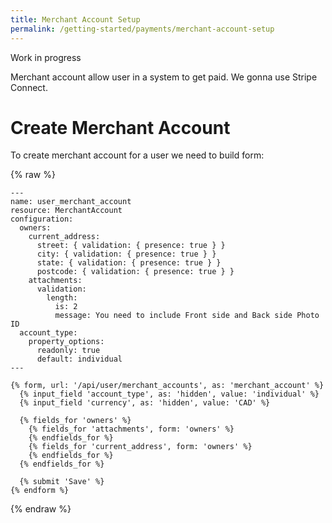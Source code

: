 ```yaml
---
title: Merchant Account Setup
permalink: /getting-started/payments/merchant-account-setup
---
```


Work in progress

Merchant account allow user in a system to get paid. We gonna use Stripe Connect.

# Create Merchant Account

To create merchant account for a user we need to build form:

{% raw %}

```liquid
---
name: user_merchant_account
resource: MerchantAccount
configuration:
  owners:
    current_address:
      street: { validation: { presence: true } }
      city: { validation: { presence: true } }
      state: { validation: { presence: true } }
      postcode: { validation: { presence: true } }
    attachments:
      validation:
        length:
          is: 2
          message: You need to include Front side and Back side Photo ID
  account_type:
    property_options:
      readonly: true
      default: individual
---

{% form, url: '/api/user/merchant_accounts', as: 'merchant_account' %}
  {% input_field 'account_type', as: 'hidden', value: 'individual' %}
  {% input_field 'currency', as: 'hidden', value: 'CAD' %}

  {% fields_for 'owners' %}
    {% fields_for 'attachments', form: 'owners' %}
    {% endfields_for %}
    {% fields_for 'current_address', form: 'owners' %}
    {% endfields_for %}
  {% endfields_for %}

  {% submit 'Save' %}
{% endform %}
```

{% endraw %}
